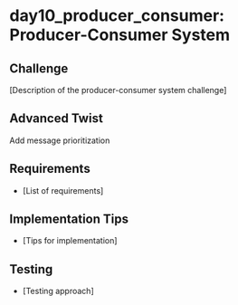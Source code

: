 # day10_producer_consumer: Producer-Consumer System

## Challenge
[Description of the producer-consumer system challenge]

## Advanced Twist
Add message prioritization

## Requirements
- [List of requirements]

## Implementation Tips
- [Tips for implementation]

## Testing
- [Testing approach]
